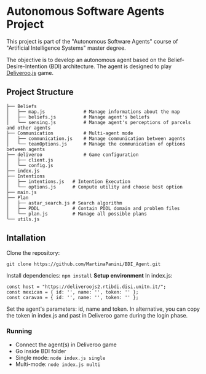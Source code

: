 # Autonomous Software Agents Project
This project is part of the "Autonomous Software Agents" course of "Artificial Intelligence Systems" master degree. 

The objective is to develop an autonomous agent based on the Belief-Desire-Intention (BDI) architecture. The agent is designed to play [Deliveroo.js](https://github.com/unitn-ASA/Deliveroo.js.git) game.

## Project Structure
`````
├── Beliefs
│   ├── map.js              # Manage informations about the map
│   ├── beliefs.js          # Manage agent's beliefs
│   └── sensing.js          # Manage agent's perceptions of parcels and other agents 
├── Communication           # Multi-agent mode
│   ├── communication.js    # Manage communication between agents 
│   └── teamOptions.js      # Manage the communication of options between agents
├── deliveroo               # Game configuration
│   ├── client.js
│   └── config.js
├── index.js
├── Intentions
│   ├── intentions.js   # Intention Execution
│   └── options.js      # Compute utility and choose best option
├── main.js
├── Plan
│   ├── astar_search.js # Search algorithm
│   ├── PDDL            # Contain PDDL domain and problem files
│   └── plan.js         # Manage all possible plans
└── utils.js
`````

## Intallation
Clone the repository:
```
git clone https://github.com/MartinaPanini/BDI_Agent.git
``` 
Install dependencies:
``` npm install ``` 
**Setup environment**
In index.js:
``` 
const host = "https://deliveroojs2.rtibdi.disi.unitn.it/";
const mexican = { id: '', name: '', token: '' };
const caravan = { id: '', name: '', token: '' };
```
Set the agent's parameters: id, name and token.
In alternative, you can copy the token in index.js and past in Deliveroo game during the login phase. 

### Running
- Connect the agent(s) in Deliveroo game
- Go inside BDI folder
- Single mode: 
    ``` node index.js single ```
- Multi-mode: 
    ``` node index.js multi ```